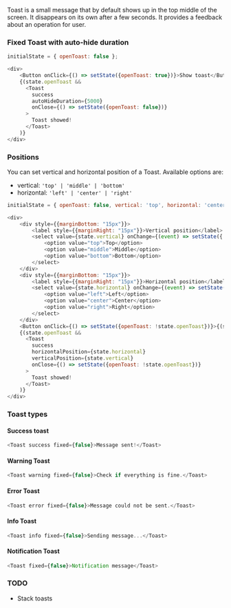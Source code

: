Toast is a small message that by default shows up in the top middle of the screen. It disappears on its own after a few seconds. It provides a feedback about an operation for user.

### Fixed Toast with auto-hide duration

```js
initialState = { openToast: false };

<div>
    <Button onClick={() => setState({openToast: true})}>Show toast</Button>
    {(state.openToast && 
      <Toast
        success
        autoHideDuration={5000}
        onClose={() => setState({openToast: false})}
      >
        Toast showed! 
      </Toast>
    )}
</div>
```

### Positions

You can set vertical and horizontal position of a Toast. Available options are:
- vertical: `'top' | 'middle' | 'bottom'`
- horizontal: `'left' | 'center' | 'right'`

```js
initialState = { openToast: false, vertical: 'top', horizontal: 'center' };

<div>
    <div style={{marginBottom: "15px"}}>
        <label style={{marginRight: "15px"}}>Vertical position</label>
        <select value={state.vertical} onChange={(event) => setState({ vertical: event.target.value})}>
            <option value="top">Top</option>
            <option value="middle">Middle</option>
            <option value="bottom">Bottom</option>
        </select>
    </div>
    <div style={{marginBottom: "15px"}}>
        <label style={{marginRight: "15px"}}>Horizontal position</label>
        <select value={state.horizontal} onChange={(event) => setState({ horizontal: event.target.value})}>
            <option value="left">Left</option>
            <option value="center">Center</option>
            <option value="right">Right</option>
        </select>
    </div>
    <Button onClick={() => setState({openToast: !state.openToast})}>{(state.openToast) ? 'Hide' : 'Show'} toast</Button>
    {(state.openToast && 
      <Toast
        success
        horizontalPosition={state.horizontal}
        verticalPosition={state.vertical}
        onClose={() => setState({openToast: !state.openToast})}
      >
        Toast showed!
      </Toast>
    )}
</div>
```

### Toast types

#### Success toast

```js
<Toast success fixed={false}>Message sent!</Toast>
```

#### Warning Toast

```js
<Toast warning fixed={false}>Check if everything is fine.</Toast>
```

#### Error Toast

```js
<Toast error fixed={false}>Message could not be sent.</Toast>
```

#### Info Toast

```js
<Toast info fixed={false}>Sending message...</Toast>
```

#### Notification Toast

```js
<Toast fixed={false}>Notification message</Toast>
```

### TODO

- Stack toasts
